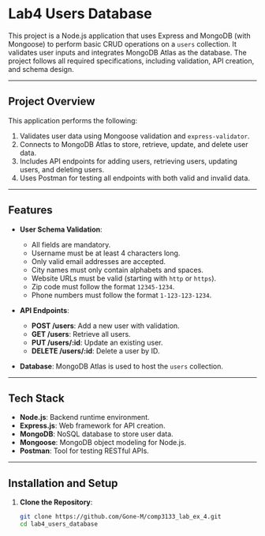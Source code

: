 # **Lab4 Users Database**

This project is a Node.js application that uses Express and MongoDB (with Mongoose) to perform basic CRUD operations on a `users` collection. It validates user inputs and integrates MongoDB Atlas as the database. The project follows all required specifications, including validation, API creation, and schema design.

---

## **Project Overview**

This application performs the following:
1. Validates user data using Mongoose validation and `express-validator`.
2. Connects to MongoDB Atlas to store, retrieve, update, and delete user data.
3. Includes API endpoints for adding users, retrieving users, updating users, and deleting users.
4. Uses Postman for testing all endpoints with both valid and invalid data.

---

## **Features**

- **User Schema Validation**:
  - All fields are mandatory.
  - Username must be at least 4 characters long.
  - Only valid email addresses are accepted.
  - City names must only contain alphabets and spaces.
  - Website URLs must be valid (starting with `http` or `https`).
  - Zip code must follow the format `12345-1234`.
  - Phone numbers must follow the format `1-123-123-1234`.

- **API Endpoints**:
  - **POST /users**: Add a new user with validation.
  - **GET /users**: Retrieve all users.
  - **PUT /users/:id**: Update an existing user.
  - **DELETE /users/:id**: Delete a user by ID.

- **Database**: MongoDB Atlas is used to host the `users` collection.

---

## **Tech Stack**

- **Node.js**: Backend runtime environment.
- **Express.js**: Web framework for API creation.
- **MongoDB**: NoSQL database to store user data.
- **Mongoose**: MongoDB object modeling for Node.js.
- **Postman**: Tool for testing RESTful APIs.

---

## **Installation and Setup**

1. **Clone the Repository**:
   ```bash
   git clone https://github.com/Gone-M/comp3133_lab_ex_4.git
   cd lab4_users_database
